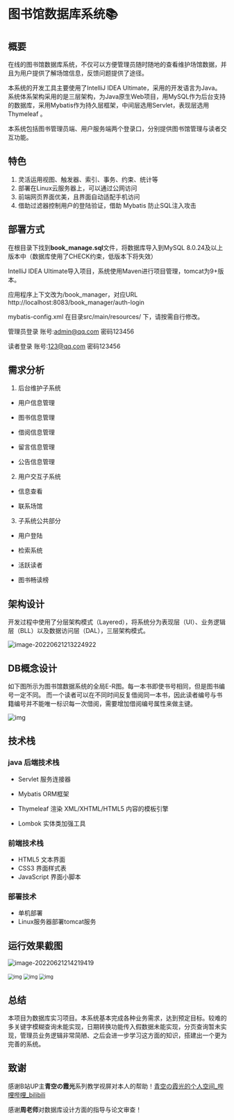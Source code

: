 # 图书馆数据库系统📚

## 概要

在线的图书馆数据库系统，不仅可以方便管理员随时随地的查看维护场馆数据，并且为用户提供了解场馆信息，反馈问题提供了途径。

本系统的开发工具主要使用了IntelliJ IDEA Ultimate，采用的开发语言为Java。系统体系架构采用的是三层架构，为Java原生Web项目，用MySQL作为后台支持的数据库，采用Mybatis作为持久层框架，中间层选用Servlet，表现层选用Thymeleaf 。

本系统包括图书管理员端、用户服务端两个登录口，分别提供图书馆管理与读者交互功能。

## 特色

1. 灵活运用视图、触发器、索引、事务、约束、统计等
2. 部署在Linux云服务器上，可以通过公网访问
3. 前端网页界面优美，且界面自动适配手机访问
4. 借助过滤器控制用户的登陆验证，借助 Mybatis 防止SQL注入攻击

## 部署方式

在根目录下找到**book_manage.sql**文件，将数据库导入到MySQL 8.0.24及以上版本中（数据库使用了CHECK约束，低版本下将失效）

IntelliJ IDEA Ultimate导入项目，系统使用Maven进行项目管理，tomcat为9+版本。

应用程序上下文改为/book_manager，对应URL http://localhost:8083/book_manager/auth-login

mybatis-config.xml 在目录src/main/resources/ 下，请按需自行修改。

管理员登录
账号:admin@qq.com
密码123456

读者登录
账号:123@qq.com
密码123456

## 需求分析

1. 后台维护子系统

- 用户信息管理

- 图书信息管理

- 借阅信息管理

- 留言信息管理

- 公告信息管理

2. 用户交互子系统

- 信息查看

- 联系场馆

3. 子系统公共部分

- 用户登陆

- 检索系统

- 活跃读者

- 图书畅读榜

## 架构设计

开发过程中使用了分层架构模式（Layered），将系统分为表现层（UI）、业务逻辑层（BLL）以及数据访问层（DAL），三层架构模式。

![image-20220621213224922](http://img.zimei.fun/202206212132046.png)

## DB概念设计

如下图所示为图书馆数据系统的全局E-R图。每一本书即使书号相同，但是图书编号一定不同。 而一个读者可以在不同时间反复借阅同一本书，因此读者编号与书籍编号并不能唯一标识每一次借阅，需要增加借阅编号属性来做主键。

![img](http://img.zimei.fun/202206212140805.png)

## 技术栈

### java 后端技术栈

- Servlet 服务连接器

- Mybatis ORM框架

- Thymeleaf 渲染 XML/XHTML/HTML5 内容的模板引擎

- Lombok 实体类加强工具

  

### 前端技术栈

- HTML5 文本界面  
- CSS3 界面样式表
- JavaScript 界面小脚本

### 部署技术

- 单机部署
- Linux服务器部署tomcat服务

## 运行效果截图

![image-20220621214219419](http://img.zimei.fun/202206212142481.png)

<img src="http://img.zimei.fun/202206212141485.png" alt="img" style="zoom:80%;" />

<img src="http://img.zimei.fun/202206212141649.png" alt="img" style="zoom:80%;" />

<img src="http://img.zimei.fun/202206212142538.png" alt="img" style="zoom:80%;" />

## 总结

本项目为数据库实习项目。本系统基本完成各种业务需求，达到预定目标。较难的多关键字模糊查询未能实现，日期转换功能传入假数据未能实现，分页查询暂未实现，管理员业务逻辑非常简陋、之后会进一步学习这方面的知识，搭建出一个更为完善的系统。

## 致谢

感谢B站UP主**青空の霞光**系列教学视屏对本人的帮助！[青空の霞光的个人空间_哔哩哔哩_bilibili](https://space.bilibili.com/37737161)

感谢**周老师**对数据库设计方面的指导与论文审查！